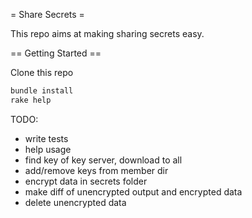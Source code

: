 = Share Secrets =

This repo aims at making sharing secrets easy.

== Getting Started ==

Clone this repo
```bash
bundle install
rake help
```

TODO:

* write tests
* help usage
* find key of key server, download to all
* add/remove keys from member dir
* encrypt data in secrets folder
* make diff of unencrypted output and encrypted data
* delete unencrypted data

